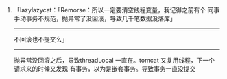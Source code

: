 1. 「lazylazycat：「Remorse：所以一定要清空线程变量，我记得之前有个 同事手动事务不规范，抛异常了没回滚，导致几千笔数据没落库」
   - - - - - - - - - - - - - - -
   不回滚也不提交么」
   - - - - - - - - - - - - - - -
   抛异常没回滚之后，导致threadLocal 一直在。tomcat 又复用线程，下一个请求来的时候又发现 有事务，以为是嵌套事务。导致事务一直没提交